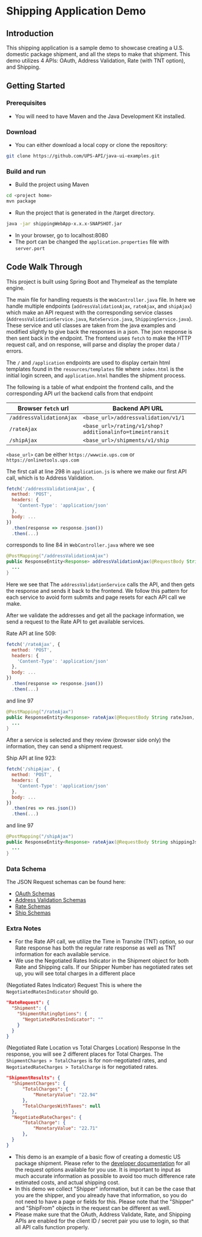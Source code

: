 # Shipping Application Demo
## Introduction
This shipping application is a sample demo to showcase creating a U.S. domestic package shipment, and all the steps to make that shipment. This demo utilizes 4 APIs: OAuth, Address Validation, Rate (with TNT option), and Shipping.

## Getting Started
### Prerequisites
- You will need to have Maven and the Java Development Kit installed.

### Download
- You can either download a local copy or clone the repository:

```sh
git clone https://github.com/UPS-API/java-ui-examples.git
```


### Build and run

- Build the project using Maven
```sh
cd <project home>
mvn package
```

- Run the project that is generated in the <project home>/target directory.
```sh
java -jar shippingWebApp-x.x.x-SNAPSHOT.jar
```
- In your browser, go to localhost:8080
- The port can be changed the `application.properties` file with `server.port`


## Code Walk Through
This project is built using Spring Boot and Thymeleaf as the template engine.

The main file for handling requests is the `WebController.java` file. In here we handle multiple endpoints (`addressValidationAjax`, `rateAjax`, and `shipAjax`) which make an API request with the corresponding service classes (`AddressValidationService.java`, `RateService.java`, `ShippingService.java`). These service and util classes are taken from the java examples and modified slightly to give back the responses in a json. The json response is then sent back in the endpoint. The frontend uses `fetch` to make the HTTP request call, and on response, will parse and display the proper data / errors.

The `/` and `/application` endpoints are used to display certain html templates found in the `resources/templates` file where `index.html` is the initial login screen, and `application.html` handles the shipment process.

The following is a table of what endpoint the frontend calls, and the corresponding API url the backend calls from that endpoint

|  Browser `fetch` url   | Backend API URL |
| ---------------------- | --------------- |
| `/addressValidationAjax` | `<base_url>/addressvalidation/v1/1` |
| `/rateAjax` | `<base_url>/rating/v1/shop?additionalinfo=timeintransit` |
| `/shipAjax` | `<base_url>/shipments/v1/ship` |

`<base_url>` can be either `https://wwwcie.ups.com` or `https://onlinetools.ups.com`

The first call at line 298 in `application.js` is where we make our first API call, which is to Address Validation.
```javascript
fetch('/addressValidationAjax', {
  method: 'POST',
  headers: {
    'Content-Type': 'application/json'
  },
  body: ...
})
  .then(response => response.json())
  .then(...)
```
corresponds to line 84 in `WebController.java` where we see
```java
@PostMapping("/addressValidationAjax")
public ResponseEntity<Response> addressValidationAjax(@RequestBody String addressJson, HttpServletRequest request) {
  ...
}

```
Here we see that The `addressValidationService` calls the API, and then gets the response and sends it back to the frontend. We follow this pattern for each service to avoid form submits and page resets for each API call we make.

After we validate the addresses and get all the package information, we send a request to the Rate API to get available services.

Rate API at line 509:
```javascript
fetch('/rateAjax', {
  method: 'POST',
  headers: {
    'Content-Type': 'application/json'
  },
  body: ...
})
  .then(response => response.json())
  .then(...)
```
and line 97
```java
@PostMapping("/rateAjax")
public ResponseEntity<Response> rateAjax(@RequestBody String rateJson, HttpServletRequest request) {
  ...
}
```
After a service is selected and they review (browser side only) the information, they can send a shipment request.

Ship API at line 923:
```javascript
fetch('/shipAjax', {
  method: 'POST',
  headers: {
    'Content-Type': 'application/json'
  },
  body: ...
})
  .then(res => res.json())
  .then(...)
```
and line 97
```java
@PostMapping("/shipAjax")
public ResponseEntity<Response> rateAjax(@RequestBody String shippingJson, HttpServletRequest request) {
  ...
}
```

### Data Schema
The JSON Request schemas can be found here:
- [OAuth Schemas](https://developer.ups.com/en-us/catalog/authorization-oauth/view-oauth-client-credentials-spec/securityv1oauthtoken)
- [Address Validation Schemas](https://developer.ups.com/en-us/catalog/address-validate/view-address-validation-spec/addressvalidationversionrequestoption)
- [Rate Schemas](https://developer.ups.com/index.php/en-us/catalog/rating/view-rate-spec/ratingversionrequestoption)
- [Ship Schemas](https://developer.ups.com/en-us/catalog/shipping/view-shipping-spec/shipmentsversionship)


### Extra Notes
- For the Rate API call, we utilize the Time in Transite (TNT) option, so our Rate response has both the regular rate response as well as TNT information for each available service.
- We use the Negotiated Rates Indicator in the Shipment object for both Rate and Shipping calls. If our Shipper Number has negotiated rates set up, you will see total charges in a different place

(Negotiated Rates Indicator) Request
This is where the `NegotiatedRatesIndicator` should go.
```json
"RateRequest": {
  "Shipment": {
    "ShipmentRatingOptions": {
      "NegotiatedRatesIndicator": ""
    }
  }
}
```
(Negotiated Rate Location vs Total Charges Location) Response
In the response, you will see 2 different places for Total Charges. The `ShipmentCharges > TotalCharges` is for non-negotiated rates, and `NegotiatedRateCharges > TotalCharge` is for negotiated rates.
```json
"ShipmentResults": {
  "ShipmentCharges": {
      "TotalCharges": {
          "MonetaryValue": "22.94"
      },
      "TotalChargesWithTaxes": null
  },
  "NegotiatedRateCharges": {
      "TotalCharge": {
          "MonetaryValue": "22.71"
      },
  }
}
```

- This demo is an example of a basic flow of creating a domestic US package shipment. Please refer to the [developer documentation](https://developer.ups.com) for all the request options available for you use. It is important to input as much accurate information as possible to avoid too much difference rate estimated costs, and actual shipping cost.
- In this demo we collect "Shipper" information, but it can be the case that you are the shipper, and you already have that information, so you do not need to have a page or fields for this. Please note that the "Shipper" and "ShipFrom" objects in the request can be different as well.
- Please make sure that the OAuth, Address Validate, Rate, and Shipping APIs are enabled for the client ID / secret pair you use to login, so that all API calls function properly.
